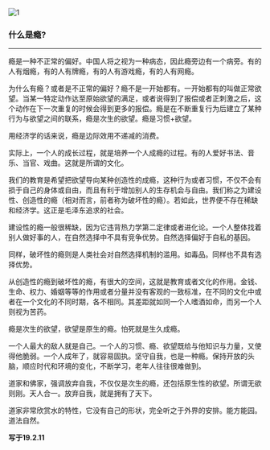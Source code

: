 ![1](https://hello-beijing.oss-cn-beijing.aliyuncs.com/myGithub/MrZ/2019z/24.jpg)

### 什么是瘾?
---

瘾是一种不正常的偏好。中国人将之视为一种病态，因此瘾旁边有一个病旁。有的人有烟瘾，有的人有牌瘾，有的人有游戏瘾，有的人有网瘾。  

为什么有瘾？或者是不正常的偏好？瘾不是一开始都有。一开始都有的叫做正常欲望。当某一特定动作达至原始欲望的满足，或者说得到了报偿或者正刺激之后，这个动作在下一次重复的时候会得到更多的报偿。瘾是在不断重复行为后建立了某种行为与欲望之间的联系，瘾是次生的欲望。瘾是习惯+欲望。

用经济学的话来说，瘾是边际效用不递减的消费。

实际上，一个人的成长过程，就是培养一个人成瘾的过程。有的人爱好书法、音乐、当官、戏曲。这就是所谓的文化。

我们的教育是希望把欲望导向某种创造性的成瘾，这种行为或者习惯，不仅不会有损于自己的身体或自由，而且有利于增加别人的生存机会与自由。我们称之为建设性、创造性的瘾（相对而言，前者称为破坏性的瘾）。若如此，世界便不存在稀缺和经济学。这正是毛泽东追求的社会。

建设性的瘾一般很稀缺，因为它违背热力学第二定律或者进化论。一个人整体找着别人做好事的人，在自然选择中不具有竞争优势。自然选择偏好于自私的基因。

同样，破坏性的瘾则是人类社会对自然选择机制的滥用。如毒品。同样也不具有选择优势。

从创造性的瘾到破坏性的瘾，有很大的空间，这就是教育或者文化的作用。金钱、生命、权力、婚姻等等的作用或者分量并没有客观的一致标准，在不同的文化中或者在一个文化的不同时期，各不相同。其差距就如同一个人嗜酒如命，而另一个人则视为苦药。

瘾是次生的欲望，欲望是原生的瘾。怕死就是生久成瘾。

一个人最大的敌人就是自己。一个人的习惯、瘾、欲望既给与他知识与力量，又使得他脆弱。一个人成年了，就容易固执。坚守自我，也是一种瘾。保持开放的头脑，顺应时代和环境的变化，不断学习，老年人往往很难做到。

道家和佛家，强调放弃自我，不仅仅是次生的瘾，还包括原生性的欲望。所谓无欲则刚。天人合一。放弃自我，就是拥有了天下。

道家非常欣赏水的特性，它没有自己的形状，完全听之于外界的安排。能方能园。道法自然。

**写于19.2.11**